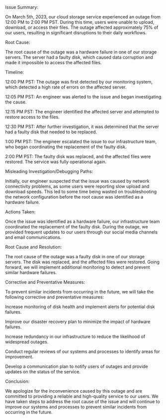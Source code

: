 Issue Summary:

On March 5th, 2023, our cloud storage service experienced an outage from 12:00 PM to 2:00 PM PST. During this time, users were unable to upload, download, or access their files. The outage affected approximately 75% of our users, resulting in significant disruptions to their daily workflows.

Root Cause:

The root cause of the outage was a hardware failure in one of our storage servers. The server had a faulty disk, which caused data corruption and made it impossible to access the affected files.

Timeline:

12:00 PM PST: The outage was first detected by our monitoring system, which detected a high rate of errors on the affected server.

12:05 PM PST: An engineer was alerted to the issue and began investigating the cause.

12:15 PM PST: The engineer identified the affected server and attempted to restore access to the files.

12:30 PM PST: After further investigation, it was determined that the server had a faulty disk that needed to be replaced.

1:00 PM PST: The engineer escalated the issue to our infrastructure team, who began coordinating the replacement of the faulty disk.

2:00 PM PST: The faulty disk was replaced, and the affected files were restored. The service was fully operational again.

Misleading Investigation/Debugging Paths:

Initially, our engineer suspected that the issue was caused by network connectivity problems, as some users were reporting slow upload and download speeds. This led to some time being wasted on troubleshooting the network configuration before the root cause was identified as a hardware failure.

Actions Taken:

Once the issue was identified as a hardware failure, our infrastructure team coordinated the replacement of the faulty disk. During the outage, we provided frequent updates to our users through our social media channels and email communications.

Root Cause and Resolution:

The root cause of the outage was a faulty disk in one of our storage servers. The disk was replaced, and the affected files were restored. Going forward, we will implement additional monitoring to detect and prevent similar hardware failures.

Corrective and Preventative Measures:

To prevent similar incidents from occurring in the future, we will take the following corrective and preventative measures:

Increase monitoring of disk health and implement alerts for potential disk failures.

Improve our disaster recovery plan to minimize the impact of hardware failures.

Increase redundancy in our infrastructure to reduce the likelihood of widespread outages.

Conduct regular reviews of our systems and processes to identify areas for improvement.

Develop a communication plan to notify users of outages and provide updates on the status of the service.

Conclusion:

We apologize for the inconvenience caused by this outage and are committed to providing a reliable and high-quality service to our users. We have taken steps to address the root cause of the issue and will continue to improve our systems and processes to prevent similar incidents from occurring in the future.
